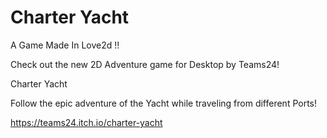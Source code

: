 # Charter Yacht

A Game Made In Love2d !! 
 
Check out the new 2D Adventure game for Desktop by Teams24!

Charter Yacht

Follow the epic adventure of the Yacht while traveling from different Ports!

https://teams24.itch.io/charter-yacht
